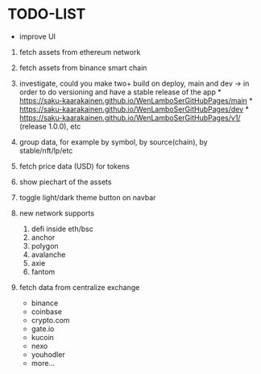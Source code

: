 
# TODO-LIST
- improve UI
1. fetch assets from ethereum network
2. fetch assets from binance smart chain
3. investigate, could you make two+ build on deploy, main and dev
	-> in order to do versioning and have a stable release of the app
		* https://saku-kaarakainen.github.io/WenLamboSerGitHubPages/main
		* https://saku-kaarakainen.github.io/WenLamboSerGitHubPages/dev
		* https://saku-kaarakainen.github.io/WenLamboSerGitHubPages/v1/ (release 1.0.0), etc

4. group data, for example by symbol, by source(chain), by stable/nft/lp/etc 
5. fetch price data (USD) for tokens
6. show piechart of the assets
7. toggle light/dark theme button on navbar
8. new network supports
	1. defi inside eth/bsc
	2. anchor
	3. polygon 
	4. avalanche 
	5. axie
	6. fantom
9. fetch data from centralize exchange
	- binance
	- coinbase
	- crypto.com
	- gate.io
	- kucoin
	- nexo
	- youhodler
	- more...
